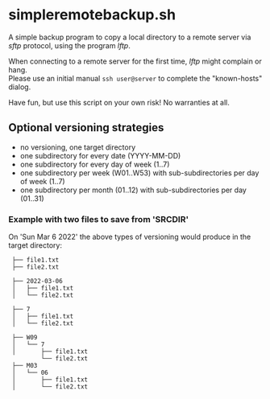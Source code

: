 # simpleremotebackup.sh

A simple backup program to copy a local directory to a remote server
via *sftp* protocol, using the program *lftp*.

When connecting to a remote server for the first time, *lftp* might complain or hang.  
Please use an initial manual `ssh user@server` to complete the "known-hosts" dialog.

Have fun, but use this script on your own risk! No warranties at all.

## Optional versioning strategies

* no versioning, one target directory
* one subdirectory for every date (YYYY-MM-DD)
* one subdirectory for every day of week (1..7)
* one subdirectory per week (W01..W53) with sub-subdirectories per day of week (1..7)
* one subdirectory per month (01..12) with sub-subdirectories per day (01..31)

### Example with two files to save from 'SRCDIR'

On 'Sun Mar 6 2022' the above types of versioning would produce
in the target directory:

```
 ├── file1.txt
 ├── file2.txt

 ├── 2022-03-06
 │   ├── file1.txt
 │   └── file2.txt

 ├── 7
 │   ├── file1.txt
 │   └── file2.txt

 ├── W09
 │   └── 7
 │       ├── file1.txt
         └── file2.txt
 ├── M03
 │   └── 06
 │       ├── file1.txt
 │       └── file2.txt
```
